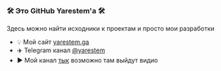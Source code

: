 ### 🛠️ Это GitHub Yarestem'a 🛠️

Здесь можно найти исходники к проектам и просто мои разработки

- 💡 Мой сайт  [yarestem.ga](http://yarestem.ga/)
- ✈️ Telegram канал [@yarestem](http://t.me/yarestem/)
- ▶️ Мой канал  [тык](https://www.youtube.com/channel/UC3yglij2URE4xiCoC-fa0oA) возможно там выйдут видио

